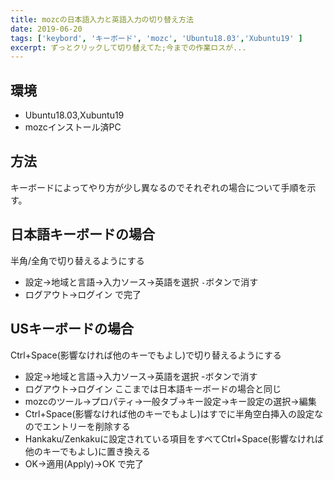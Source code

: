 ```yaml
---
title: mozcの日本語入力と英語入力の切り替え方法
date: 2019-06-20
tags: ['keybord', 'キーボード', 'mozc', 'Ubuntu18.03','Xubuntu19' ]
excerpt: ずっとクリックして切り替えてた;今までの作業ロスが...
---
```



## 環境
- Ubuntu18.03,Xubuntu19
- mozcインストール済PC

## 方法
キーボードによってやり方が少し異なるのでそれぞれの場合について手順を示す。


## 日本語キーボードの場合
 半角/全角で切り替えるようにする

- 設定→地域と言語→入力ソース→英語を選択 `-`ボタンで消す
- ログアウト→ログイン
で完了


## USキーボードの場合
 Ctrl+Space(影響なければ他のキーでもよし)で切り替えるようにする

- 設定→地域と言語→入力ソース→英語を選択
-ボタンで消す
- ログアウト→ログイン
ここまでは日本語キーボードの場合と同じ
- mozcのツール→プロパティ→一般タブ→キー設定→キー設定の選択→編集
- Ctrl+Space(影響なければ他のキーでもよし)はすでに半角空白挿入の設定なのでエントリーを削除する
- Hankaku/Zenkakuに設定されている項目をすべてCtrl+Space(影響なければ他のキーでもよし)に置き換える
- OK→適用(Apply)→OK
で完了
